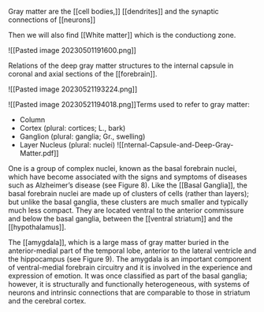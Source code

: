 
Gray matter are the [[cell bodies,]] [[dendrites]] and the synaptic connections of [[neurons]]

Then we will also find [[White matter]] which is the conductiong zone.

![[Pasted image 20230501191600.png]]

Relations of the deep gray matter structures to the internal capsule in coronal and axial sections of the [[forebrain]].


![[Pasted image 20230521193224.png]]


![[Pasted image 20230521194018.png]]Terms used to refer to gray matter:
- Column
- Cortex (plural: cortices; L., bark)
- Ganglion (plural: ganglia; Gr., swelling)
- Layer Nucleus (plural: nuclei)
![[nternal-Capsule-and-Deep-Gray-Matter.pdf]]


One is a group of complex nuclei, known as the basal forebrain nuclei, which have become associated with the signs and symptoms of diseases such as Alzheimer’s disease (see Figure 8). Like the [[Basal Ganglia]], the basal forebrain nuclei are made up of clusters of cells (rather than layers); but unlike the basal ganglia, these clusters are much smaller and typically much less compact. They are located ventral to the anterior commissure and below the basal ganglia, between the [[ventral striatum]] and the [[hypothalamus]].

The [[amygdala]], which is a large mass of gray matter buried in the anterior-medial part of the temporal lobe, anterior to the lateral ventricle and the hippocampus (see Figure 9). The amygdala is an important component of ventral-medial forebrain circuitry and it is involved in the experience and expression of emotion. It was once classified as part of the basal ganglia; however, it is structurally and functionally heterogeneous, with systems of neurons and intrinsic connections that are comparable to those in striatum and the cerebral cortex.